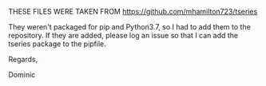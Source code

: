 THESE FILES WERE TAKEN FROM https://github.com/mhamilton723/tseries

They weren't packaged for pip and Python3.7, so I had to add them to the repository.
If they are added, please log an issue so that I can add the tseries package to the pipfile.

Regards, 

Dominic

